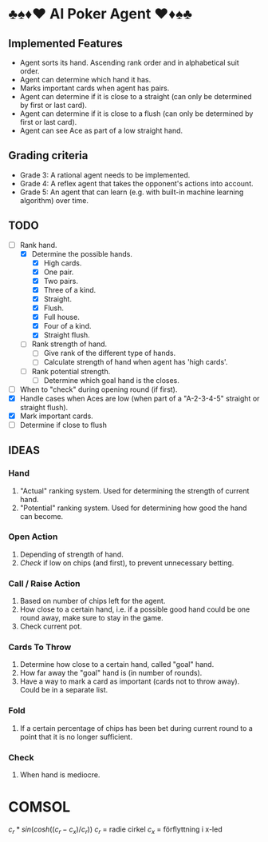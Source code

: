# ♣♠♦♥ AI Poker Agent ♥♦♠♣

## Implemented Features

- Agent sorts its hand. Ascending rank order and in alphabetical suit order.
- Agent can determine which hand it has.
- Marks important cards when agent has pairs.
- Agent can determine if it is close to a straight (can only be determined by first or last card).
- Agent can determine if it is close to a flush (can only be determined by first or last card).
- Agent can see Ace as part of a low straight hand.

## Grading criteria

- Grade 3: A rational agent needs to be implemented.
- Grade 4: A reflex agent that takes the opponent's actions into account.
- Grade 5: An agent that can learn (e.g. with built-in machine learning algorithm) over time.

## TODO

- [ ] Rank hand.
  - [x] Determine the possible hands.
    - [x] High cards.
    - [x] One pair.
    - [x] Two pairs.
    - [x] Three of a kind.
    - [x] Straight.
    - [x] Flush.
    - [x] Full house.
    - [x] Four of a kind.
    - [x] Straight flush.
  - [ ] Rank strength of hand.
    - [ ] Give rank of the different type of hands.
    - [ ] Calculate strength of hand when agent has 'high cards'.
  - [ ] Rank potential strength.
    - [ ] Determine which goal hand is the closes.
- [ ] When to "check" during opening round (if first).
- [x] Handle cases when Aces are low (when part of a "A-2-3-4-5" straight or straight flush).
- [x] Mark important cards.
- [ ] Determine if close to flush

## IDEAS

### Hand

1. "Actual" ranking system. Used for determining the strength of current hand.
2. "Potential" ranking system. Used for determining how good the hand can become.

### Open Action

1. Depending of strength of hand.
2. _Check_ if low on chips (and first), to prevent unnecessary betting.

### Call / Raise Action

1. Based on number of chips left for the agent.
2. How close to a certain hand, i.e. if a possible good hand could be one round away, make sure to stay in the game.
3. Check current pot.

### Cards To Throw

1. Determine how close to a certain hand, called "goal" hand.
2. How far away the "goal" hand is (in number of rounds).
3. Have a way to mark a card as important (cards not to throw away). Could be in a separate list.

### Fold

1. If a certain percentage of chips has been bet during current round to a point that it is no longer sufficient.

### Check

1. When hand is mediocre.

# COMSOL

$c_r*sin(cosh((c_r-c_x)/c_r))$
$c_r$ = radie cirkel
$c_x$ = förflyttning i x-led

